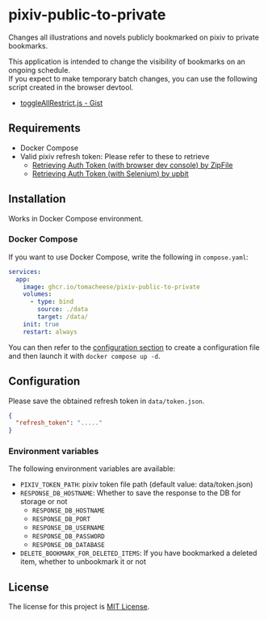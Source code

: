 # pixiv-public-to-private

Changes all illustrations and novels publicly bookmarked on pixiv to private bookmarks.

This application is intended to change the visibility of bookmarks on an ongoing schedule.  
If you expect to make temporary batch changes, you can use the following script created in the browser devtool.

- [toggleAllRestrict.js - Gist](https://gist.github.com/book000/f300385613d2d78125fa86fa78432828)

## Requirements

- Docker Compose
- Valid pixiv refresh token: Please refer to these to retrieve
  - [Retrieving Auth Token (with browser dev console) by ZipFile](https://gist.github.com/ZipFile/c9ebedb224406f4f11845ab700124362)
  - [Retrieving Auth Token (with Selenium) by upbit](https://gist.github.com/upbit/6edda27cb1644e94183291109b8a5fde)

## Installation

Works in Docker Compose environment.

### Docker Compose

If you want to use Docker Compose, write the following in `compose.yaml`:

```yaml
services:
  app:
    image: ghcr.io/tomacheese/pixiv-public-to-private
    volumes:
      - type: bind
        source: ./data
        target: /data/
    init: true
    restart: always
```

You can then refer to the [configuration section](#configuration) to create a configuration file and then launch it with `docker compose up -d`.

## Configuration

Please save the obtained refresh token in `data/token.json`.

```json
{
  "refresh_token": "....."
}
```

### Environment variables

The following environment variables are available:

- `PIXIV_TOKEN_PATH`: pixiv token file path (default value: data/token.json)
- `RESPONSE_DB_HOSTNAME`: Whether to save the response to the DB for storage or not
  - `RESPONSE_DB_HOSTNAME`
  - `RESPONSE_DB_PORT`
  - `RESPONSE_DB_USERNAME`
  - `RESPONSE_DB_PASSWORD`
  - `RESPONSE_DB_DATABASE`
- `DELETE_BOOKMARK_FOR_DELETED_ITEMS`: If you have bookmarked a deleted item, whether to unbookmark it or not

## License

The license for this project is [MIT License](LICENSE).
